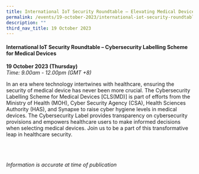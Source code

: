 ```yaml
---
title: International IoT Security Roundtable – Elevating Medical Device Security
permalink: /events/19-october-2023/international-iot-security-roundtable-elevating-medical-device-security/
description: ""
third_nav_title: 19 October 2023
---
```

#### **International IoT Security Roundtable – Cybersecurity Labelling Scheme for Medical Devices**

**19 October 2023 (Thursday)**  
*Time: 9.00am - 12.00pm (GMT +8)*

In an era where technology intertwines with healthcare, ensuring the security of medical device has never been more crucial. The Cybersecurity Labelling Scheme for Medical Devices [CLS(MD)] is part of efforts from the Ministry of Health (MOH), Cyber Security Agency (CSA), Health Sciences Authority (HAS), and Synapxe to raise cyber hygiene levels in medical devices. The Cybersecurity Label provides transparency on cybersecurity provisions and empowers healthcare users to make informed decisions when selecting medical devices. Join us to be a part of this transformative leap in healthcare security.

<br><br><br>
*Information is accurate at time of publication*
